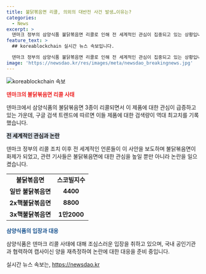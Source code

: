 ```yaml
---
title: 불닭볶음면 리콜, 의외의 대반전 사건 발생…이유는?
categories:
  - News
excerpt: >
  덴마크 정부의 삼양식품 불닭볶음면 리콜로 인해 전 세계적인 관심이 집중되고 있는 상황입니다. 덴마크의 조치 이후 구글 검색량이 급증하며, 외신들도 이 사안을 다뤄 불닭볶음면이 화제가 되고 있습니다. 이에 대한 삼양식품의 입장과 반박에도 관심이 쏠리고 있습니다. 불닭볶음면에 대한 관심과 논란이 뜨겁게 이어지고 있습니다.
feature_text: >
  ## koreablockchain 실시간 뉴스 속보입니다.

  덴마크 정부의 삼양식품 불닭볶음면 리콜로 인해 전 세계적인 관심이 집중되고 있는 상황입니다. 덴마크의 조치 이후 구글 검색량이 급증하며, 외신들도 이 사안을 다뤄 불닭볶음면이 화제가 되고 있습니다. 이에 대한 삼양식품의 입장과 반박에도 관심이 쏠리고 있습니다. 불닭볶음면에 대한 관심과 논란이 뜨겁게 이어지고 있습니다.
image: 'https://newsdao.kr/res/images/meta/newsdao_breakingnews.jpg'
---
```


<p><img src="https://newsdao.kr/res/images/meta/newsdao_breakingnews.jpg" alt="koreablockchain 속보" /></p>

<p><b><span style="color: #ee2323;">덴마크의 불닭볶음면 리콜 사태</span></b></p>

<p data-ke-size="size16">덴마크에서 삼양식품의 불닭볶음면 3종이 리콜되면서 이 제품에 대한 관심이 급증하고 있는 가운데, 구글 검색 트렌드에 따르면 이들 제품에 대한 검색량이 역대 최고치를 기록했습니다.</p>

<p><b><span style="background-color: #21538527;">전 세계적인 관심과 논란</span></b></p>

<p data-ke-size="size16">덴마크 정부의 리콜 조치 이후 전 세계적인 언론들이 이 사안을 보도하며 불닭볶음면이 화제가 되었고, 관련 기사들은 불닭볶음면에 대한 관심을 높일 뿐만 아니라 논란을 일으켰습니다.</p>

<table>
    <tr>
        <td style="text-align: center; height: 17px;"><b>불닭볶음면</b></td>
        <td style="text-align: center; height: 17px;"><b>스코빌지수</b></td>
    </tr>
    <tr>
        <td style="text-align: center; height: 17px;"><b>일반 불닭볶음면</b></td>
        <td style="text-align: center; height: 17px;"><b>4400</b></td>
    </tr>
    <tr>
        <td style="text-align: center; height: 17px;"><b>2x핵불닭볶음면</b></td>
        <td style="text-align: center; height: 17px;"><b>8800</b></td>
    </tr>
    <tr>
        <td style="text-align: center; height: 17px;"><b>3x핵불닭볶음면</b></td>
        <td style="text-align: center; height: 17px;"><b>1만2000</b></td>
    </tr>
</table>

<p><b><span style="color: #1a5490;">삼양식품의 입장과 대응</span></b></p>

<p data-ke-size="size16">삼양식품은 덴마크 리콜 사태에 대해 조심스러운 입장을 취하고 있으며, 국내 공인기관과 협력하여 캡사이신 양을 재측정하여 논란에 대한 대응을 준비 중입니다.</p>
실시간 뉴스 속보는, <a href="https://newsdao.kr" rel="dofollow">https://newsdao.kr</a>


